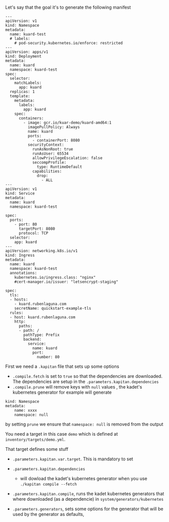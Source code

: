 
Let's say that the goal it's to generate the following manifest

```
---
apiVersion: v1
kind: Namespace
metadata:
  name: kuard-test
  # labels:
    # pod-security.kubernetes.io/enforce: restricted
---
apiVersion: apps/v1
kind: Deployment
metadata:
  name: kuard
  namespace: kuard-test
spec:
  selector:
    matchLabels:
      app: kuard
  replicas: 1
  template:
    metadata:
      labels:
        app: kuard
    spec:
      containers:
        - image: gcr.io/kuar-demo/kuard-amd64:1
          imagePullPolicy: Always
          name: kuard
          ports:
            - containerPort: 8080
          securityContext:
            runAsNonRoot: true
            runAsUser: 65534
            allowPrivilegeEscalation: false
            seccompProfile:
              type: RuntimeDefault
            capabilities:
              drop:
                - ALL
---
apiVersion: v1
kind: Service
metadata:
  name: kuard
  namespace: kuard-test

spec:
  ports:
    - port: 80
      targetPort: 8080
      protocol: TCP
  selector:
    app: kuard
---
apiVersion: networking.k8s.io/v1
kind: Ingress
metadata:
  name: kuard
  namespace: kuard-test
  annotations:
    kubernetes.io/ingress.class: "nginx"
    #cert-manager.io/issuer: "letsencrypt-staging"

spec:
  tls:
  - hosts:
    - kuard.rubenlaguna.com
    secretName: quickstart-example-tls
  rules:
  - host: kuard.rubenlaguna.com
    http:
      paths:
      - path: /
        pathType: Prefix
        backend:
          service:
            name: kuard
            port:
              number: 80
```


First we need a `.kapitan` file that sets up some options 
* `.compile.fetch` is set to `true` so that the dependencies are downloaded. The dependencies are setup in the `.parameters.kapitan.dependencies`
* `.compile.prune` will remove keys with `null` values , the kadet's kubernetes generator for example will generate
```
kind: Namespace
metadata:
    name: xxxx
    namespace: null
```
by setting `prune` we ensure that `namespace: null` is removed from the output



You need a target in this case `demo` which is defined at `inventory/targets/demo.yml`. 

That target defines some stuff
* `.parameters.kapitan.var.target`. This is mandatory to set
* `.parameters.kapitan.dependencies`
  * will dowload the kadet's kubernetes generator when you use `./kapitan compile --fetch`

* `.parameters.kapitan.compile`, runs the kadet kubernetes generators that where downloaded (as a dependencie) in `system/generators/kubernetes`

* `.parameters.generators`, sets some options for the generator that will be used by the generator as defaults, 

